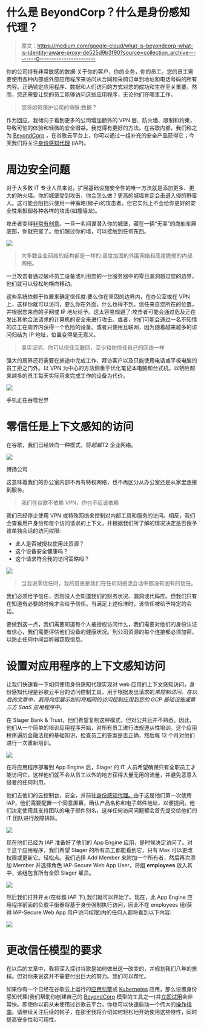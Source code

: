 # 什么是 BeyondCorp？什么是身份感知代理？

> 原文：<https://medium.com/google-cloud/what-is-beyondcorp-what-is-identity-aware-proxy-de525d9b3f90?source=collection_archive---------0----------------------->

你的公司持有非常敏感的数据:关于你的客户，你的业务，你的员工。您的员工需要使用各种内部或外部应用程序来访问从合同和采购订单到地址和电话号码的所有内容。正确锁定应用程序、数据和人们访问的方式对您的成功和生存至关重要。然而，您还需要让您的员工能够访问这些应用程序，无论他们在哪里工作。

> 您将如何保护公司的命脉:数据？

作为回应，我倾向于看到更多的公司增加额外的 VPN 层、防火墙、限制和约束，导致可怕的体验和轻微的安全增益。我觉得有更好的方法。在谷歌内部，我们称之为 [BeyondCorp](http://cloud.google.com/beyondcorp) ，在谷歌云平台上，你可以通过一组补充的安全产品获得它；今天我们将关注[身份感知代理](http://cloud.google.com/iap) (IAP)。

# 周边安全问题

对于大多数 IT 专业人员来说，扩展基础设施安全性的唯一方法就是添加更多、更大的防火墙。你的城堡受到攻击，你会怎么做？更高的城墙肯定会击退入侵的野蛮人。这可能会阻挡只使用一种策略(梯子)的攻击者，但它实际上不会给你更好的安全性来抵御各种各样的攻击(如撞墙龙)。

攻击者变得[非常有创意](https://www.youtube.com/watch?v=1LjnPgHJw5w)。一旦一名间谍潜入你的城堡，藏在一辆“无辜”的商船车厢底部，你就完蛋了。他们越过你的墙，可以接触到任何东西。

![](img/ce349c1cb45f2ca44b73778b0a6d925d.png)

> 大多数企业网络的结构都是一样的:高度加固的外围网络和高度脆弱的内部网络。

一旦攻击者通过破坏员工设备或利用您的一台服务器中的零日漏洞越过您的边界，他们就可以轻松地横向移动。

这些系统依赖于位置来确定信任度:要么你在坚固的边界内，在办公室或在 VPN 上，这样你就可以访问，要么你在外面，什么也得不到。信任来自您所在的位置，并根据您来自的子网或 IP 地址给予。这太容易规避了:攻击者可能会通过危及正在发出其他合法请求的计算机的安全来进行攻击。或者，他们可能会通过一名不知情的员工在周界内获得一个危险的设备。或者只使用互联网，因为随着越来越多的访问归结为 IP 地址，位置变得毫无意义。

> 事实证明，你可以信任互联网，至少和你信任自己的网络一样

强大的周界还将需要在旅途中完成工作、拜访客户以及只能使用电话或平板电脑的员工拒之门外。以 VPN 为中心的方法侧重于优化笔记本电脑和台式机，以牺牲越来越多的员工每天实际用来完成工作的设备为代价。

![](img/b1b6690a2d0e3e73913d8ba79c44f01f.png)

手机正在吞噬世界

# 零信任是上下文感知的访问

在谷歌，我们已经转向一种模式，将*超越*T2 企业网络。

![](img/8bb117c107bbe327591df8abce5c36b7.png)

博扬公司

这意味着我们的办公室内部不再有特权网络，也不再区分从办公室还是从家里连接到服务。

> 我们在谷歌不依赖 VPN，你也不应该依赖

我们已经停止使用 VPN 或特殊网络来控制对内部工具和服务的访问。相反，我们会查看用户身份和每个访问请求的上下文，并根据我们所了解的情况决定是否授予该单独会话的访问权限:

*   此人是否被授权使用此资源？
*   这个设备安全健康吗？
*   这个请求符合我的访问策略吗？

![](img/d8f6e8eb3cb99ca7bf6e2516bf147c47.png)

> 当我说零信任时，我的意思是我们在任何网络或会话中都没有固有的信任。

我们必须给予信任，否则没人会知道我们的财务状况、漏洞或代码库。但我们只有在知道有必要的时候才会给予信任。当满足上述标准时，该信任被给予特定的会话。

要做到这一点，我们需要知道每个人被授权访问什么，我们需要对他们的身份认证有信心，我们需要评估他们设备的健康状况。到公司资源的每个连接都必须加密，以防止任何中间监听器窃取信息。

# 设置对应用程序的上下文感知访问

让我们快速看一下如何使用身份感知代理实现对 web 应用的上下文感知访问，身份感知代理是谷歌云平台的访问控制工具，用于根据发出请求的*来控制访问。在以后的文章中，我将向您展示如何将相同的访问控制应用到您的 GCP 基础设施或第三方 SaaS 应用程序中。*

在 Slager Bank & Trust，他们希望复制这种模式，但对公共云并不熟悉。因此，他们从一个简单的培训应用程序开始，对所有员工进行法规遵从性培训。这个应用程序遍历金融法规的基础知识，检查员工的答案是否正确，然后每 12 个月对他们进行一次重新培训。

![](img/534f641a1d7faf99f1ca40227a3d2b60.png)

在将应用程序部署到 App Engine 后，Slager 的 IT 人员希望确保只有全职员工才能访问它，这样他们就不会从员工以外的地方获得大量无用的流量，并避免恶意入侵者的任何利用。

他们去他们的云控制台，安全，并前往[身份感知代理。](https://console.cloud.google.com/security/iap?_ga=2.101871048.-814743227.1538505488)由于这是他们第一次使用 IAP，他们需要配置一个同意屏幕，确认产品名称和电子邮件地址，以便提问。他们决定使用其支持团队的电子邮件别名，这样任何访问问题都会首先提交给他们的 IT 团队进行故障排除。

![](img/385f01fe3f1731e168e176d101fb29cb.png)

现在他们已经为 IAP 准备好了他们的 App Engine 应用，是时候决定访问了。对于这个应用程序，我们希望 Slager 的所有员工都能看到它，只有 Max 可以更改权限或更新它。轻松点。我们选择 Add Member 来附加一个所有者，然后再次添加 Member 并选择角色 IAP-Secure Web App User，将组 **employees** 放入其中，该组包含所有全职 Slager 雇员。

![](img/bb223b5d23dfbc14c02e2e4ba8b06310.png)

然后我们打开开关(在标题 IAP 下),我们就可以开始了。现在，此 App Engine 应用程序前面的负载平衡器将基于身份强制执行访问，因此不在 employees 组(获得 IAP-Secure Web App 用户访问权限)内的任何人都将看到以下内容:

![](img/c6b61f8f81ee12d23db62c49bd01375a.png)

# 更改信任模型的要求

在以后的文章中，我将深入探讨谷歌是如何做出这一改变的，并规划我们八年的旅程。但对你来说这并不需要付出巨大的努力。我们可以帮忙。

如果你有一个已经在谷歌云上运行的[应用引擎](https://cloud.google.com/iap/docs/app-engine-quickstart)或 [Kubernetes](https://cloud.google.com/iap/docs/enabling-kubernetes-howto) 应用，那么设置身份感知代理(我们帮助你创建自己的 [BeyondCorp](http://cloud.google.com/beyondcorp) 模型的工具之一)并[立即试用](http://cloud.google.com/iap)会非常快。即使你以前从未使用过谷歌云平台，你也可以快速启动一个伟大的[操作指南](https://cloud.google.com/iap/docs/how-to)。请继续关注后续的帖子，在那里我将介绍如何轻松地开始使用这些特性，同时提高安全性和可用性。
